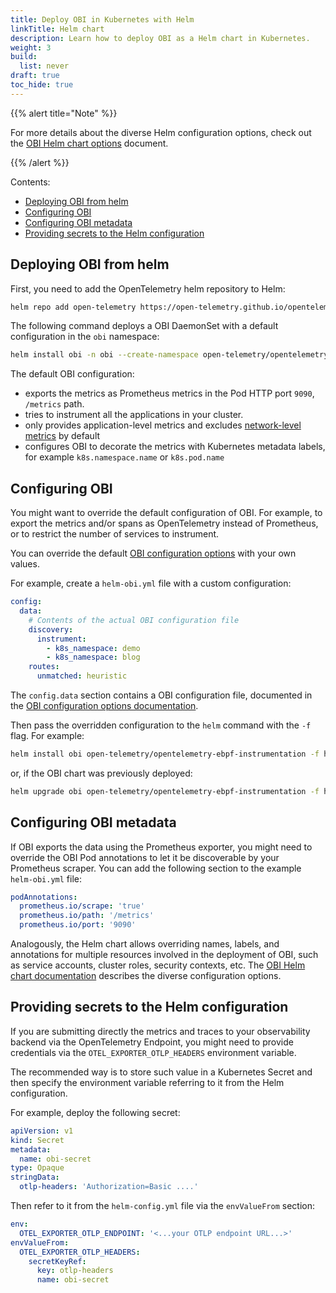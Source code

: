 ```yaml
---
title: Deploy OBI in Kubernetes with Helm
linkTitle: Helm chart
description: Learn how to deploy OBI as a Helm chart in Kubernetes.
weight: 3
build:
  list: never
draft: true
toc_hide: true
---
```


{{% alert title="Note" %}}

For more details about the diverse Helm configuration options, check out the
[OBI Helm chart options](https://github.com/open-telemetry/opentelemetry-helm-charts/)
document.

{{% /alert %}}

Contents:

<!-- TOC -->

- [Deploying OBI from helm](#deploying-obi-from-helm)
- [Configuring OBI](#configuring-obi)
- [Configuring OBI metadata](#configuring-obi-metadata)
- [Providing secrets to the Helm configuration](#providing-secrets-to-the-helm-configuration)

<!-- TOC -->

## Deploying OBI from helm

First, you need to add the OpenTelemetry helm repository to Helm:

```sh
helm repo add open-telemetry https://open-telemetry.github.io/opentelemetry-helm-charts
```

The following command deploys a OBI DaemonSet with a default configuration in
the `obi` namespace:

```sh
helm install obi -n obi --create-namespace open-telemetry/opentelemetry-ebpf-instrumentation
```

The default OBI configuration:

- exports the metrics as Prometheus metrics in the Pod HTTP port `9090`,
  `/metrics` path.
- tries to instrument all the applications in your cluster.
- only provides application-level metrics and excludes
  [network-level metrics](../../network/) by default
- configures OBI to decorate the metrics with Kubernetes metadata labels, for
  example `k8s.namespace.name` or `k8s.pod.name`

## Configuring OBI

You might want to override the default configuration of OBI. For example, to
export the metrics and/or spans as OpenTelemetry instead of Prometheus, or to
restrict the number of services to instrument.

You can override the default [OBI configuration options](../../configure/) with
your own values.

For example, create a `helm-obi.yml` file with a custom configuration:

```yaml
config:
  data:
    # Contents of the actual OBI configuration file
    discovery:
      instrument:
        - k8s_namespace: demo
        - k8s_namespace: blog
    routes:
      unmatched: heuristic
```

The `config.data` section contains a OBI configuration file, documented in the
[OBI configuration options documentation](../../configure/options/).

Then pass the overridden configuration to the `helm` command with the `-f` flag.
For example:

```sh
helm install obi open-telemetry/opentelemetry-ebpf-instrumentation -f helm-obi.yml
```

or, if the OBI chart was previously deployed:

```sh
helm upgrade obi open-telemetry/opentelemetry-ebpf-instrumentation -f helm-obi.yml
```

## Configuring OBI metadata

If OBI exports the data using the Prometheus exporter, you might need to
override the OBI Pod annotations to let it be discoverable by your Prometheus
scraper. You can add the following section to the example `helm-obi.yml` file:

```yaml
podAnnotations:
  prometheus.io/scrape: 'true'
  prometheus.io/path: '/metrics'
  prometheus.io/port: '9090'
```

Analogously, the Helm chart allows overriding names, labels, and annotations for
multiple resources involved in the deployment of OBI, such as service accounts,
cluster roles, security contexts, etc. The
[OBI Helm chart documentation](https://github.com/open-telemetry/opentelemetry-helm-charts/)
describes the diverse configuration options.

## Providing secrets to the Helm configuration

If you are submitting directly the metrics and traces to your observability
backend via the OpenTelemetry Endpoint, you might need to provide credentials
via the `OTEL_EXPORTER_OTLP_HEADERS` environment variable.

The recommended way is to store such value in a Kubernetes Secret and then
specify the environment variable referring to it from the Helm configuration.

For example, deploy the following secret:

```yaml
apiVersion: v1
kind: Secret
metadata:
  name: obi-secret
type: Opaque
stringData:
  otlp-headers: 'Authorization=Basic ....'
```

Then refer to it from the `helm-config.yml` file via the `envValueFrom` section:

```yaml
env:
  OTEL_EXPORTER_OTLP_ENDPOINT: '<...your OTLP endpoint URL...>'
envValueFrom:
  OTEL_EXPORTER_OTLP_HEADERS:
    secretKeyRef:
      key: otlp-headers
      name: obi-secret
```
